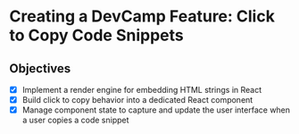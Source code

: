 # Creating a DevCamp Feature: Click to Copy Code Snippets

## Objectives

- [x] Implement a render engine for embedding HTML strings in React
- [x] Build click to copy behavior into a dedicated React component
- [x] Manage component state to capture and update the user interface when a user copies a code snippet
